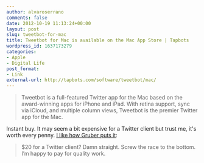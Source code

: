```yaml
---
author: alvaroserrano
comments: false
date: 2012-10-19 11:13:24+00:00
layout: post
slug: tweetbot-for-mac
title: Tweetbot for Mac is available on the Mac App Store | Tapbots
wordpress_id: 1637173279
categories:
- Apple
- Digital Life
post_format:
- Link
external-url: http://tapbots.com/software/tweetbot/mac/
---
```



<blockquote>Tweetbot is a full-featured Twitter app for the Mac based on the award-winning apps for iPhone and iPad. With retina support, sync via iCloud, and multiple column views, Tweetbot is the premier Twitter app for the Mac.</blockquote>



Instant buy. It may seem a bit expensive for a Twitter client but trust me, it's worth every penny. [I like how Gruber puts it](http://daringfireball.net/linked/2012/10/18/tweetbot-mac):



<blockquote>$20 for a Twitter client? Damn straight. Screw the race to the bottom. I’m happy to pay for quality work.</blockquote>
